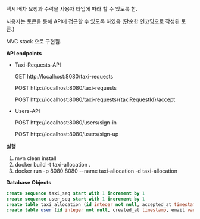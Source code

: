 택시 배차 요청과 수락을 사용자 타입에 따라 할 수 있도록 함.

사용자는 토큰을 통해 API에 접근할 수 있도록 하였음
(단순한 인코딩으로 작성된 토큰.)

MVC stack 으로 구현됨.

**API endpoints**

* Taxi-Requests-API 
  
    GET http://localhost:8080/taxi-requests
  
    POST http://localhost:8080/taxi-requests

    POST http://localhost:8080/taxi-requests/{taxiRequestId}/accept


  
* Users-API

  POST http://localhost:8080/users/sign-in
  
  POST http://localhost:8080/users/sign-up

**실행**
1. mvn clean install
2. docker build -t taxi-allocation .
3. docker run -p 8080:8080 --name taxi-allocation -d taxi-allocation


**Database Objects**
``` sql
create sequence taxi_seq start with 1 increment by 1
create sequence user_seq start with 1 increment by 1
create table taxi_allocation (id integer not null, accepted_at timestamp, address varchar(255), created_at timestamp, driver_id integer not null, passenger_id integer not null, status varchar(255), updated_at timestamp, version bigint not null, primary key (id))
create table user (id integer not null, created_at timestamp, email varchar(255), password varchar(255), updated_at timestamp, user_type varchar(255), primary key (id))
```


